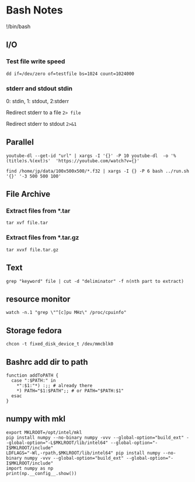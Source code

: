# Bash Notes

!/bin/bash

## I/O

### Test file write speed 
`dd if=/dev/zero of=testfile bs=1024 count=1024000`

### stderr and stdout stdin 
0: stdin, 1: stdout, 2:stderr

Redirect stderr to a file `2> file `

Redirect stderr to stdout `2>&1 `



## Parallel
`youtube-dl --get-id "url" | xargs -I '{}' -P 10 youtube-dl  -o '%(title)s.%(ext)s'  'https://youtube.com/watch?v={}'`

`find /home/jp/data/100x500x500/*.f32 | xargs -I {} -P 6 bash ../run.sh '{}' '-3 500 500 100'`

## File Archive 

### Extract files from *.tar
```tar xvf file.tar```

### Extract files from *.tar.gz
```tar xvxf file.tar.gz```

## Text 

`grep "keyword" file | cut -d "deliminator" -f n(nth part to extract)`

## resource monitor

`watch -n.1 "grep \"^[c]pu MHz\" /proc/cpuinfo"`

## Storage fedora 

`chcon -t fixed_disk_device_t /dev/mmcblk0` 

## Bashrc add dir to path

```
function addToPATH {
  case ":$PATH:" in
    *":$1:"*) :;; # already there
    *) PATH="$1:$PATH";; # or PATH="$PATH:$1"
  esac
}
```

## numpy with mkl 

```
export MKLROOT=/opt/intel/mkl
pip install numpy --no-binary numpy -vvv --global-option="build_ext" --global-option="-L$MKLROOT/lib/intel64" --global-option="-I$MKLROOT/include"
LDFLAGS="-Wl,-rpath,$MKLROOT/lib/intel64" pip install numpy --no-binary numpy -vvv --global-option="build_ext" --global-option="-I$MKLROOT/include"
import numpy as np
print(np.__config__.show())
```

